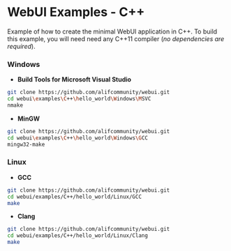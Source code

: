 
# WebUI Examples - C++

Example of how to create the minimal WebUI application in C++. To build this example, you will need need any C++11 compiler (*no dependencies are required*).

### Windows

- **Build Tools for Microsoft Visual Studio**
```sh
git clone https://github.com/alifcommunity/webui.git
cd webui\examples\C++\hello_world\Windows\MSVC
nmake
```

- **MinGW**
```sh
git clone https://github.com/alifcommunity/webui.git
cd webui\examples\C++\hello_world\Windows\GCC
mingw32-make
```

### Linux

- **GCC**
```sh
git clone https://github.com/alifcommunity/webui.git
cd webui/examples/C++/hello_world/Linux/GCC
make
```

- **Clang**
```sh
git clone https://github.com/alifcommunity/webui.git
cd webui/examples/C++/hello_world/Linux/Clang
make
```
